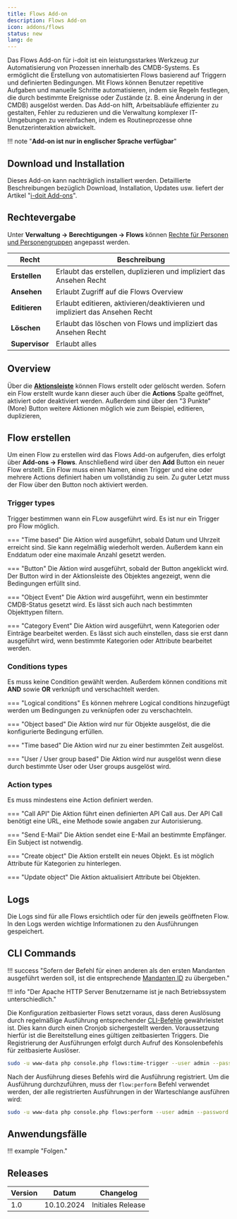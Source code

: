 ```yaml
---
title: Flows Add-on
description: Flows Add-on
icon: addons/flows
status: new
lang: de
---
```


Das Flows Add-on für i-doit ist ein leistungsstarkes Werkzeug zur Automatisierung von Prozessen innerhalb des CMDB-Systems. Es ermöglicht die Erstellung von automatisierten Flows basierend auf Triggern und definierten Bedingungen. Mit Flows können Benutzer repetitive Aufgaben und manuelle Schritte automatisieren, indem sie Regeln festlegen, die durch bestimmte Ereignisse oder Zustände (z. B. eine Änderung in der CMDB) ausgelöst werden. Das Add-on hilft, Arbeitsabläufe effizienter zu gestalten, Fehler zu reduzieren und die Verwaltung komplexer IT-Umgebungen zu vereinfachen, indem es Routineprozesse ohne Benutzerinteraktion abwickelt.

!!! note "**Add-on ist nur in englischer Sprache verfügbar**"

## Download und Installation

Dieses Add-on kann nachträglich installiert werden. Detaillierte Beschreibungen bezüglich Download, Installation, Updates usw. liefert der Artikel "[i-doit Add-ons](index.md)".

## Rechtevergabe

Unter **Verwaltung → Berechtigungen → Flows** können [Rechte für Personen und Personengruppen](../../effizientes-dokumentieren/rechteverwaltung/index.md) angepasst werden.

| Recht          | Beschreibung                                                                |
| -------------- | --------------------------------------------------------------------------- |
| **Erstellen**  | Erlaubt das erstellen, duplizieren und impliziert das Ansehen Recht         |
| **Ansehen**    | Erlaubt Zugriff auf die Flows Overview                                      |
| **Editieren**  | Erlaubt editieren, aktivieren/deaktivieren und impliziert das Ansehen Recht |
| **Löschen**    | Erlaubt das löschen von Flows und impliziert das Ansehen Recht              |
| **Supervisor** | Erlaubt alles                                                               |

## Overview

Über die [**Aktionsleiste**](../../grundlagen/struktur-it-dokumentation.md#kategorie) können Flows erstellt oder gelöscht werden. Sofern ein Flow erstellt wurde kann dieser auch über die **Actions** Spalte geöffnet, aktiviert oder deaktiviert werden. Außerdem sind über den "3 Punkte" (More) Button weitere Aktionen möglich wie zum Beispiel, editieren, duplizieren,

## Flow erstellen

Um einen Flow zu erstellen wird das Flows Add-on aufgerufen, dies erfolgt über **Add-ons → Flows**. Anschließend wird über den **Add** Button ein neuer Flow erstellt. Ein Flow muss einen Namen, einen Trigger und eine oder mehrere Actions definiert haben um vollständig zu sein. Zu guter Letzt muss der Flow über den Button noch aktiviert werden.

### Trigger types

Trigger bestimmen wann ein FLow ausgeführt wird. Es ist nur ein Trigger pro Flow möglich.

=== "Time based"
    Die Aktion wird ausgeführt, sobald Datum und Uhrzeit erreicht sind. Sie kann regelmäßig wiederholt werden. Außerdem kann ein Enddatum oder eine maximale Anzahl gesetzt werden.

=== "Button"
    Die Aktion wird ausgeführt, sobald der Button angeklickt wird. Der Button wird in der Aktionsleiste des Objektes angezeigt, wenn die Bedingungen erfüllt sind.

=== "Object Event"
    Die Aktion wird ausgeführt, wenn ein bestimmter CMDB-Status gesetzt wird. Es lässt sich auch nach bestimmten Objekttypen filtern.

=== "Category Event"
    Die Aktion wird ausgeführt, wenn Kategorien oder Einträge bearbeitet werden. Es lässt sich auch einstellen, dass sie erst dann ausgeführt wird, wenn bestimmte Kategorien oder Attribute bearbeitet werden.

### Conditions types

Es muss keine Condition gewählt werden. Außerdem können conditions mit **AND** sowie **OR** verknüpft und verschachtelt werden.

=== "Logical conditions"
    Es können mehrere Logical conditions hinzugefügt werden um Bedingungen zu verknüpfen oder zu verschachteln.

=== "Object based"
    Die Aktion wird nur für Objekte ausgelöst, die die konfigurierte Bedingung erfüllen.

=== "Time based"
    Die Aktion wird nur zu einer bestimmten Zeit ausgelöst.

=== "User / User group based"
    Die Aktion wird nur ausgelöst wenn diese durch bestimmte User oder User groups ausgelöst wird.

### Action types

Es muss mindestens eine Action definiert werden.

=== "Call API"
    Die Aktion führt einen definierten API Call aus. Der API Call benötigt eine URL, eine Methode sowie angaben zur Autorisierung.

=== "Send E-Mail"
    Die Aktion sendet eine E-Mail an bestimmte Empfänger. Ein Subject ist notwendig.

=== "Create object"
    Die Aktion erstellt ein neues Objekt. Es ist möglich Attribute für Kategorien zu hinterlegen.

=== "Update object"
    Die Aktion aktualisiert Attribute bei Objekten.

## Logs

Die Logs sind für alle Flows ersichtlich oder für den jeweils geöffneten Flow. In den Logs werden wichtige Informationen zu den Ausführungen gespeichert.

## CLI Commands

!!! success "Sofern der Befehl für einen anderen als den ersten Mandanten ausgeführt werden soll, ist die entsprechende  [Mandanten ID](../../automatisierung-und-integration/cli/console/optionen-und-parameter-der-console.md#tenant-list) zu übergeben."

!!! info "Der Apache HTTP Server Benutzername ist je nach Betriebssystem unterschiedlich."

Die Konfiguration zeitbasierter Flows setzt voraus, dass deren Auslösung durch regelmäßige Ausführung entsprechender [CLI-Befehle](../../automatisierung-und-integration/cli/console/index.md) gewährleistet ist. Dies kann durch einen Cronjob sichergestellt werden. Voraussetzung hierfür ist die Bereitstellung eines gültigen zeitbasierten Triggers. Die Registrierung der Ausführungen erfolgt durch Aufruf des Konsolenbefehls für zeitbasierte Auslöser.

```sh
sudo -u www-data php console.php flows:time-trigger --user admin --password admin --tenantId 1
```

Nach der Ausführung dieses Befehls wird die Ausführung registriert. Um die Ausführung durchzuführen, muss der `flow:perform` Befehl verwendet werden, der alle registrierten Ausführungen in der Warteschlange ausführen wird:

```sh
sudo -u www-data php console.php flows:perform --user admin --password admin --tenantId 1
```

## Anwendungsfälle

!!! example "Folgen."

## Releases

| Version | Datum      | Changelog         |
| ------- | ---------- | ----------------- |
| 1.0     | 10.10.2024 | Initiales Release |
